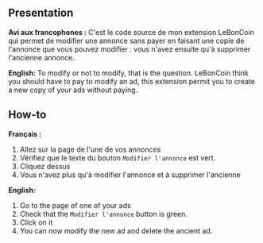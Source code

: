## Presentation

**Avi aux francophones :**
C'est le code source de mon extension LeBonCoin qui permet de modifier une annonce sans payer en faisant une copie de l'annonce que vous pouvez modifier : vous n'avez ensuite qu'à supprimer l'ancienne annonce.

**English:**
To modify or not to modify, that is the question.
LeBonCoin think you should have to pay to modify an ad, this extension permit you to create a new copy of your ads without paying.

## How-to

**Français :**
1. Allez sur la page de l'une de vos annonces
2. Vérifiez que le texte du bouton ```Modifier l'annonce``` est vert.
3. Cliquez dessus
4. Vous n'avez plus qu'à modifier l'annonce et à supprimer l'ancienne

**English:**
1. Go to the page of one of your ads
2. Check that the ```Modifier l'annonce``` button is green.
3. Click on it
4. You can now modify the new ad and delete the ancient ad.